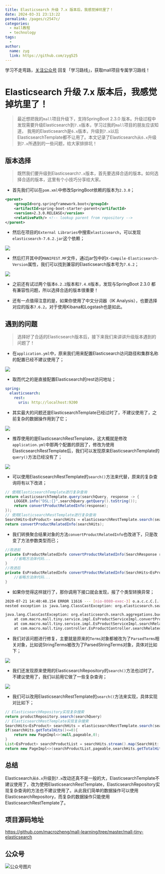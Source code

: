 ```yaml
---
title: Elasticsearch 升级 7.x 版本后，我感觉掉坑里了！
date: 2024-03-31 23:13:22
permalink: /pages/c2547c/
categories:
  - mall教程
  - technology
tags:
  - 
author: 
  name: zyg
  link: https://github.com/zyg525
---
```


学习不走弯路，[关注公众号](#公众号) 回复「学习路线」，获取mall项目专属学习路线！

# Elasticsearch 升级 7.x 版本后，我感觉掉坑里了！

> 最近想把我的`mall`项目升级下，支持SpringBoot 2.3.0 版本。升级过程中发现需要升级Elasticsearch到`7.x`版本，学习过我的`mall`项目的朋友应该知道，
我用的Elasticsearch是`6.x`版本，升级到`7.x`以后ElasticsearchTemplate都不让用了。本文记录了Elasticsearch从`6.x`升级到`7.x`所遇到的一些问题，给大家排排坑！

## 版本选择

> 既然我们要升级到Elasticsearch`7.x`版本，首先要选择合适的版本。如何选择合适的版本，这里有个小技巧分享给大家。

- 首先我们可以在`pom.xml`中修改SpringBoot依赖的版本为`2.3.0`；

```xml
<parent>
    <groupId>org.springframework.boot</groupId>
    <artifactId>spring-boot-starter-parent</artifactId>
    <version>2.3.0.RELEASE</version>
    <relativePath/> <!-- lookup parent from repository -->
</parent>
```

- 然后在项目的`External Libraries`中搜索`elasticsearch`，可以发现`elasticsearch-7.6.2.jar`这个依赖；

![](/img/mall/elasticsearch_upgrade_01.png)

- 然后打开其中的`MANIFEST.MF`文件，通过jar包中的`X-Compile-Elasticsearch-Version`属性，我们可以找到兼容的Elasticsearch版本号为`7.6.2`；

![](/img/mall/elasticsearch_upgrade_02.png)

- 之前还有试过两个版本`6.2.2`版本和`7.4.0`版本，发现与SpringBoot 2.3.0 都有兼容性问题，所以选择合适的版本很重要！

- 还有一点值得注意的是，如果你使用了中文分词器（IK Analysis），也要选择对应的版本`7.6.2`，对于使用Kibana和Logstash也是如此。

## 遇到的问题

> 选择好了合适的Elasticsearch版本后，接下来我们来讲讲升级版本遇到的问题了！

- 在`application.yml`中，原来我们用来配置Elasticsearch访问路径和集群名称的配置已经不建议使用了；

![](/img/mall/elasticsearch_upgrade_03.png)

- 取而代之的是直接配置Elasticsearch的rest访问地址；

```yaml
spring:
  elasticsearch:
    rest:
      uris: http://localhost:9200
```

- 其实最大的问题还是ElasticsearchTemplate已经过时了，不建议使用了，之前复杂的数据操作用到了它；

![](/img/mall/elasticsearch_upgrade_04.png)

- 推荐使用的是ElasticsearchRestTemplate，这大概就是修改`application.yml`中那两个配置的原因了，修改为使用ElasticsearchRestTemplate后，我们可以发现原来ElasticsearchTemplate的`query()`方法已经没有了；

![](/img/mall/elasticsearch_upgrade_05.png)

- 可以使用ElasticsearchRestTemplate的`search()`方法来代替，原来的复杂查询将有以下改进；

```java
// 使用ElasticsearchTemplate进行复杂查询
return elasticsearchTemplate.query(searchQuery, response -> {
    LOGGER.info("DSL:{}",searchQuery.getQuery().toString());
    return convertProductRelatedInfo(response);
});
// 使用ElasticsearchRestTemplate进行复杂查询
SearchHits<EsProduct> searchHits = elasticsearchRestTemplate.search(searchQuery, EsProduct.class);
return convertProductRelatedInfo(searchHits);
```

- 我们转换聚合结果对象的方法`convertProductRelatedInfo`也改进下，只是改变了方法参数类型而已；

```java
//改进前
private EsProductRelatedInfo convertProductRelatedInfo(SearchResponse response) {
    //省略方法体代码...
}
//改进后
private EsProductRelatedInfo convertProductRelatedInfo(SearchHits<EsProduct> response) {
    //省略方法体代码...
}
```

- 如果你觉得这样就行了，那你调用下接口就会发现，报了个类型转换异常；

```bash
2020-07-21 14:40:48.154 ERROR 11616 --- [nio-8080-exec-3] o.a.c.c.C.[.[.[/].[dispatcherServlet]    : Servlet.service() for servlet [dispatcherServlet] in context with path [] threw exception [Request processing failed; 
nested exception is java.lang.ClassCastException: org.elasticsearch.search.aggregations.bucket.nested.ParsedNested cannot be cast to org.elasticsearch.search.aggregations.bucket.nested.InternalNested] with root cause

java.lang.ClassCastException: org.elasticsearch.search.aggregations.bucket.nested.ParsedNested cannot be cast to org.elasticsearch.search.aggregations.bucket.nested.InternalNested
	at com.macro.mall.tiny.service.impl.EsProductServiceImpl.convertProductRelatedInfo(EsProductServiceImpl.java:254) ~[classes/:na]
	at com.macro.mall.tiny.service.impl.EsProductServiceImpl.searchRelatedInfo(EsProductServiceImpl.java:229) ~[classes/:na]
	at com.macro.mall.tiny.controller.EsProductController.searchRelatedInfo(EsProductController.java:104) ~[classes/:na]
```

- 我们对该问题进行修复，主要就是原来的`Terms`对象都被改为了`ParsedTerms`相关对象，比如说StringTerms被改为了ParsedStringTerms对象，具体对比如下；

![](/img/mall/elasticsearch_upgrade_06.png)

- 我们还发现原来使用的ElasticsearchRepository的`search()`方法也过时了，不建议使用了，我们以前用它做了一些复杂查询；

![](/img/mall/elasticsearch_upgrade_07.png)

- 我们可以改用ElasticsearchRestTemplate的`search()`方法来实现，具体实现对比如下；

```java
// ElasticsearchRepository实现复杂搜索
return productRepository.search(searchQuery)
// ElasticsearchRestTemplate实现复杂搜索
SearchHits<EsProduct> searchHits = elasticsearchRestTemplate.search(searchQuery, EsProduct.class);
if(searchHits.getTotalHits()<=0){
    return new PageImpl<>(null,pageable,0);
}
List<EsProduct> searchProductList = searchHits.stream().map(SearchHit::getContent).collect(Collectors.toList());
return new PageImpl<>(searchProductList,pageable,searchHits.getTotalHits());
```

## 总结

Elasticsearch从`6.x`升级到`7.x`改动还真不是一般的大，ElasticsearchTemplate不建议使用了，改为使用ElasticsearchRestTemplate，ElasticsearchRepository实现复杂查询的方法也不建议使用了。从此我们简单的数据操作可以使用ElasticsearchRepository，而复杂的数据操作只能使用ElasticsearchRestTemplate了。

## 项目源码地址

https://github.com/macrozheng/mall-learning/tree/master/mall-tiny-elasticsearch

## 公众号

![公众号图片](http://macro-oss.oss-cn-shenzhen.aliyuncs.com/mall/banner/qrcode_for_macrozheng_258.jpg)





